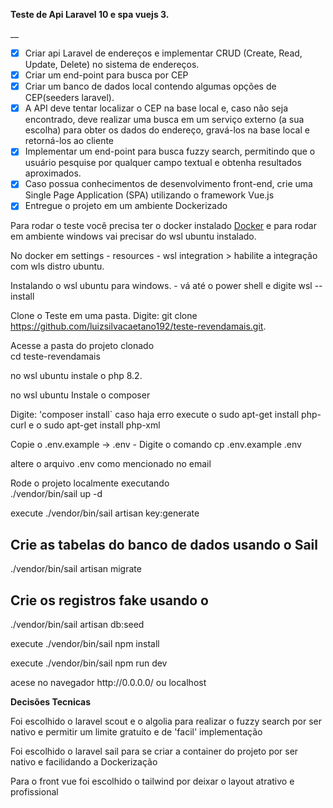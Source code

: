 __<p> Teste de Api Laravel 10 e spa vuejs 3.__</p>__

- [x] Criar api Laravel de endereços e implementar CRUD (Create, Read, Update, Delete) no sistema de endereços.
- [x] Criar um end-point para busca por CEP 
- [x] Criar um banco de dados local contendo algumas opções de CEP(seeders laravel).
- [x]  A API deve tentar localizar o CEP na base local e, caso não seja encontrado, deve realizar uma busca em um serviço externo (a sua escolha) para obter os dados do endereço, gravá-los na base local e retorná-los ao cliente
- [x] Implementar um end-point para busca fuzzy search, permitindo que o usuário pesquise por qualquer campo textual e obtenha resultados aproximados.
- [x] Caso possua conhecimentos de desenvolvimento front-end, crie uma Single Page Application (SPA) utilizando o framework Vue.js
- [x] Entregue o projeto em um ambiente Dockerizado

<p>
    Para rodar o teste você precisa ter o docker instalado <a href="https://www.docker.com/">Docker</a> e para rodar em ambiente windows vai precisar do wsl ubuntu instalado.
</p>
<p>
    No docker em settings - resources - wsl integration > habilite a integração com wls distro ubuntu.
</p>

<p>
   Instalando o wsl ubuntu para windows.
   - vá até o power shell e digite wsl --install
</p>

Clone o Teste em uma pasta.
Digite: git clone https://github.com/luizsilvacaetano192/teste-revendamais.git.

<p> Acesse a pasta do projeto clonado <br>
    cd teste-revendamais
</p>

<p> no wsl ubuntu instale o  php 8.2. </p>
<p> no wsl ubuntu Instale o composer </p>
Digite: 'composer install`
caso haja erro execute o sudo apt-get install php-curl e o 
sudo apt-get install php-xml


<p> Copie o  .env.example -> .env - Digite o comando cp .env.example .env </p>

<p> altere o arquivo .env como mencionado no email <br>

<p> Rode o projeto localmente executando <br>
    ./vendor/bin/sail up -d
</p>

<p> execute ./vendor/bin/sail artisan key:generate <br>

## Crie as tabelas do banco de dados usando o Sail
<p>./vendor/bin/sail artisan migrate</p>

## Crie os registros fake usando o 
<p>./vendor/bin/sail artisan db:seed</p>

<p> execute ./vendor/bin/sail npm install </p>

<p> execute ./vendor/bin/sail npm run dev </p>

<p> acese no navegador http://0.0.0.0/ ou localhost </p>

__<p> Decisões Tecnicas <p>__
<p> Foi escolhido o laravel scout e o algolia para realizar o fuzzy search por ser nativo e permitir um limite gratuito  e de 'facil' implementação </p>
<p> Foi escolhido o laravel sail para se criar a container do projeto por ser nativo e facilidando a Dockerização </p>
<p> Para o front vue foi escolhido o tailwind por deixar o layout  atrativo e profissional </p>

